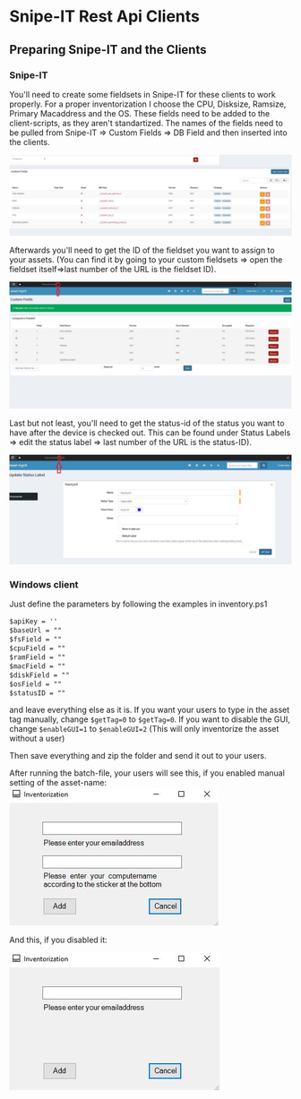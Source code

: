 # Snipe-IT Rest Api Clients


## Preparing Snipe-IT and the Clients

### Snipe-IT

You'll need to create some fieldsets in Snipe-IT for these clients to work properly. For a proper inventorization I choose the CPU, Disksize, Ramsize, Primary Macaddress and the OS.
These fields need to be added to the client-scripts, as they aren't standartized. The names of the fields need to be pulled from Snipe-IT => Custom Fields => DB Field and then inserted into the clients.

![Snipe-IT Fieldsets](../../img/snipeit-fieldsets.JPG)

Afterwards you'll need to get the ID of the fieldset you want to assign to your assets. (You can find it by going to your custom fieldsets => open the fieldset itself=>last number of the URL is the fieldset ID).

![Snipe-IT Fieldset ID](../../img/fieldset-id.JPG)

Last but not least, you'll need to get the status-id of the status you want to have after the device is checked out. This can be found under Status Labels => edit the status label => last number of the URL is the status-ID).

![Snipe-IT Statuslabel](../../img/statuslabel.JPG)

### Windows client

Just define the parameters by following the examples in inventory.ps1
```
$apiKey = ''
$baseUrl = ""
$fsField = ""
$cpuField = ""
$ramField = ""
$macField = ""
$diskField = ""
$osField = ""
$statusID = ""
```
and leave everything else as it is. 
If you want your users to type in the asset tag manually, change `$getTag=0` to `$getTag=0`.
If you want to disable the GUI, change `$enableGUI=1` to `$enableGUI=2` (This will only inventorize the asset without a user)

Then save everything and zip the folder and send it out to your users.

After running the batch-file, your users will see this, if you enabled manual setting of the asset-name:
![Snipe-IT asset manual](img/winclient-asset.JPG)

And this, if you disabled it:

![Snipe-IT asset auto](img/winclient-no-asset.JPG)

